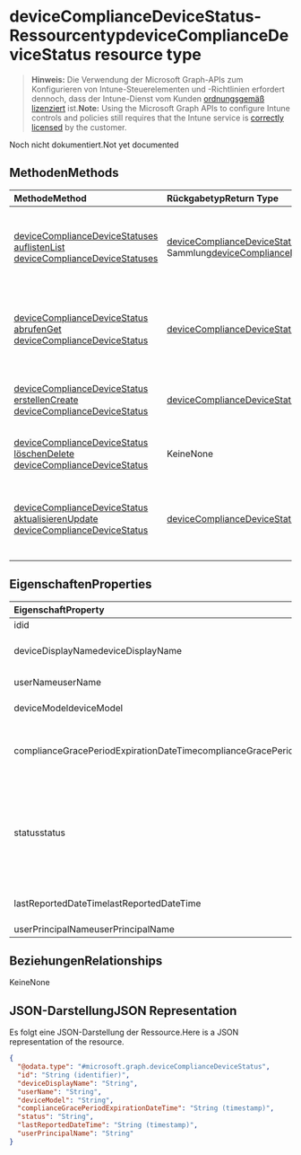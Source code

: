 # <a name="devicecompliancedevicestatus-resource-type"></a><span data-ttu-id="9be6f-101">deviceComplianceDeviceStatus-Ressourcentyp</span><span class="sxs-lookup"><span data-stu-id="9be6f-101">deviceComplianceDeviceStatus resource type</span></span>

> <span data-ttu-id="9be6f-102">**Hinweis:** Die Verwendung der Microsoft Graph-APIs zum Konfigurieren von Intune-Steuerelementen und -Richtlinien erfordert dennoch, dass der Intune-Dienst vom Kunden [ordnungsgemäß lizenziert](https://go.microsoft.com/fwlink/?linkid=839381) ist.</span><span class="sxs-lookup"><span data-stu-id="9be6f-102">**Note:** Using the Microsoft Graph APIs to configure Intune controls and policies still requires that the Intune service is [correctly licensed](https://go.microsoft.com/fwlink/?linkid=839381) by the customer.</span></span>

<span data-ttu-id="9be6f-103">Noch nicht dokumentiert.</span><span class="sxs-lookup"><span data-stu-id="9be6f-103">Not yet documented</span></span>
## <a name="methods"></a><span data-ttu-id="9be6f-104">Methoden</span><span class="sxs-lookup"><span data-stu-id="9be6f-104">Methods</span></span>
|<span data-ttu-id="9be6f-105">Methode</span><span class="sxs-lookup"><span data-stu-id="9be6f-105">Method</span></span>|<span data-ttu-id="9be6f-106">Rückgabetyp</span><span class="sxs-lookup"><span data-stu-id="9be6f-106">Return Type</span></span>|<span data-ttu-id="9be6f-107">Beschreibung</span><span class="sxs-lookup"><span data-stu-id="9be6f-107">Description</span></span>|
|:---|:---|:---|
|[<span data-ttu-id="9be6f-108">deviceComplianceDeviceStatuses auflisten</span><span class="sxs-lookup"><span data-stu-id="9be6f-108">List deviceComplianceDeviceStatuses</span></span>](../api/intune_deviceconfig_devicecompliancedevicestatus_list.md)|<span data-ttu-id="9be6f-109">[deviceComplianceDeviceStatus](../resources/intune_deviceconfig_devicecompliancedevicestatus.md)-Sammlung</span><span class="sxs-lookup"><span data-stu-id="9be6f-109">[deviceComplianceDeviceStatus](../resources/intune_deviceconfig_devicecompliancedevicestatus.md) collection</span></span>|<span data-ttu-id="9be6f-110">Auflisten von Eigenschaften und Beziehungen der [deviceComplianceDeviceStatus](../resources/intune_deviceconfig_devicecompliancedevicestatus.md)-Objekte.</span><span class="sxs-lookup"><span data-stu-id="9be6f-110">List properties and relationships of the [deviceComplianceDeviceStatus](../resources/intune_deviceconfig_devicecompliancedevicestatus.md) objects.</span></span>|
|[<span data-ttu-id="9be6f-111">deviceComplianceDeviceStatus abrufen</span><span class="sxs-lookup"><span data-stu-id="9be6f-111">Get deviceComplianceDeviceStatus</span></span>](../api/intune_deviceconfig_devicecompliancedevicestatus_get.md)|[<span data-ttu-id="9be6f-112">deviceComplianceDeviceStatus</span><span class="sxs-lookup"><span data-stu-id="9be6f-112">deviceComplianceDeviceStatus</span></span>](../resources/intune_deviceconfig_devicecompliancedevicestatus.md)|<span data-ttu-id="9be6f-113">Lesen von Eigenschaften und Beziehungen des [deviceComplianceDeviceStatus](../resources/intune_deviceconfig_devicecompliancedevicestatus.md)-Objekts.</span><span class="sxs-lookup"><span data-stu-id="9be6f-113">Read properties and relationships of the [deviceComplianceDeviceStatus](../resources/intune_deviceconfig_devicecompliancedevicestatus.md) object.</span></span>|
|[<span data-ttu-id="9be6f-114">deviceComplianceDeviceStatus erstellen</span><span class="sxs-lookup"><span data-stu-id="9be6f-114">Create deviceComplianceDeviceStatus</span></span>](../api/intune_deviceconfig_devicecompliancedevicestatus_create.md)|[<span data-ttu-id="9be6f-115">deviceComplianceDeviceStatus</span><span class="sxs-lookup"><span data-stu-id="9be6f-115">deviceComplianceDeviceStatus</span></span>](../resources/intune_deviceconfig_devicecompliancedevicestatus.md)|<span data-ttu-id="9be6f-116">Erstellen eines neuen [deviceComplianceDeviceStatus](../resources/intune_deviceconfig_devicecompliancedevicestatus.md)-Objekts.</span><span class="sxs-lookup"><span data-stu-id="9be6f-116">Create a new [deviceComplianceDeviceStatus](../resources/intune_deviceconfig_devicecompliancedevicestatus.md) object.</span></span>|
|[<span data-ttu-id="9be6f-117">deviceComplianceDeviceStatus löschen</span><span class="sxs-lookup"><span data-stu-id="9be6f-117">Delete deviceComplianceDeviceStatus</span></span>](../api/intune_deviceconfig_devicecompliancedevicestatus_delete.md)|<span data-ttu-id="9be6f-118">Keine</span><span class="sxs-lookup"><span data-stu-id="9be6f-118">None</span></span>|<span data-ttu-id="9be6f-119">Löscht ein [deviceComplianceDeviceStatus](../resources/intune_deviceconfig_devicecompliancedevicestatus.md)-Objekt.</span><span class="sxs-lookup"><span data-stu-id="9be6f-119">Deletes a [deviceComplianceDeviceStatus](../resources/intune_deviceconfig_devicecompliancedevicestatus.md).</span></span>|
|[<span data-ttu-id="9be6f-120">deviceComplianceDeviceStatus aktualisieren</span><span class="sxs-lookup"><span data-stu-id="9be6f-120">Update deviceComplianceDeviceStatus</span></span>](../api/intune_deviceconfig_devicecompliancedevicestatus_update.md)|[<span data-ttu-id="9be6f-121">deviceComplianceDeviceStatus</span><span class="sxs-lookup"><span data-stu-id="9be6f-121">deviceComplianceDeviceStatus</span></span>](../resources/intune_deviceconfig_devicecompliancedevicestatus.md)|<span data-ttu-id="9be6f-122">Aktualisieren der Eigenschaften eines [deviceComplianceDeviceStatus](../resources/intune_deviceconfig_devicecompliancedevicestatus.md)-Objekts.</span><span class="sxs-lookup"><span data-stu-id="9be6f-122">Update the properties of a [deviceComplianceDeviceStatus](../resources/intune_deviceconfig_devicecompliancedevicestatus.md) object.</span></span>|

## <a name="properties"></a><span data-ttu-id="9be6f-123">Eigenschaften</span><span class="sxs-lookup"><span data-stu-id="9be6f-123">Properties</span></span>
|<span data-ttu-id="9be6f-124">Eigenschaft</span><span class="sxs-lookup"><span data-stu-id="9be6f-124">Property</span></span>|<span data-ttu-id="9be6f-125">Typ</span><span class="sxs-lookup"><span data-stu-id="9be6f-125">Type</span></span>|<span data-ttu-id="9be6f-126">Beschreibung</span><span class="sxs-lookup"><span data-stu-id="9be6f-126">Description</span></span>|
|:---|:---|:---|
|<span data-ttu-id="9be6f-127">id</span><span class="sxs-lookup"><span data-stu-id="9be6f-127">id</span></span>|<span data-ttu-id="9be6f-128">String</span><span class="sxs-lookup"><span data-stu-id="9be6f-128">String</span></span>|<span data-ttu-id="9be6f-129">Schlüssel der Entität.</span><span class="sxs-lookup"><span data-stu-id="9be6f-129">Key of the entity.</span></span>|
|<span data-ttu-id="9be6f-130">deviceDisplayName</span><span class="sxs-lookup"><span data-stu-id="9be6f-130">deviceDisplayName</span></span>|<span data-ttu-id="9be6f-131">String</span><span class="sxs-lookup"><span data-stu-id="9be6f-131">String</span></span>|<span data-ttu-id="9be6f-132">Gerätename des DevicePolicyStatus</span><span class="sxs-lookup"><span data-stu-id="9be6f-132">Device name of the DevicePolicyStatus.</span></span>|
|<span data-ttu-id="9be6f-133">userName</span><span class="sxs-lookup"><span data-stu-id="9be6f-133">userName</span></span>|<span data-ttu-id="9be6f-134">String</span><span class="sxs-lookup"><span data-stu-id="9be6f-134">String</span></span>|<span data-ttu-id="9be6f-135">Der gemeldete Benutzername</span><span class="sxs-lookup"><span data-stu-id="9be6f-135">The User Name that is being reported</span></span>|
|<span data-ttu-id="9be6f-136">deviceModel</span><span class="sxs-lookup"><span data-stu-id="9be6f-136">deviceModel</span></span>|<span data-ttu-id="9be6f-137">String</span><span class="sxs-lookup"><span data-stu-id="9be6f-137">String</span></span>|<span data-ttu-id="9be6f-138">Das gemeldete Gerätemodell</span><span class="sxs-lookup"><span data-stu-id="9be6f-138">The device model that is being reported</span></span>|
|<span data-ttu-id="9be6f-139">complianceGracePeriodExpirationDateTime</span><span class="sxs-lookup"><span data-stu-id="9be6f-139">complianceGracePeriodExpirationDateTime</span></span>|<span data-ttu-id="9be6f-140">DateTimeOffset</span><span class="sxs-lookup"><span data-stu-id="9be6f-140">DateTimeOffset</span></span>|<span data-ttu-id="9be6f-141">Datum und Uhrzeit des Ablaufs der Karenzzeit für die Gerätekonformität</span><span class="sxs-lookup"><span data-stu-id="9be6f-141">The DateTime when device compliance grace period expires</span></span>|
|<span data-ttu-id="9be6f-142">status</span><span class="sxs-lookup"><span data-stu-id="9be6f-142">status</span></span>|[<span data-ttu-id="9be6f-143">complianceStatus</span><span class="sxs-lookup"><span data-stu-id="9be6f-143">complianceStatus</span></span>](../resources/intune_shared_compliancestatus.md)|<span data-ttu-id="9be6f-144">Konformitätsstatus des Richtlinienberichts.</span><span class="sxs-lookup"><span data-stu-id="9be6f-144">Compliance status of the policy report.</span></span> <span data-ttu-id="9be6f-145">Mögliche Werte sind: `unknown`, `notApplicable`, `compliant`, `remediated`, `nonCompliant`, `error`, `conflict` und `notAssigned`.</span><span class="sxs-lookup"><span data-stu-id="9be6f-145">Possible values are: `unknown`, `notApplicable`, `compliant`, `remediated`, `nonCompliant`, `error`, `conflict`, `notAssigned`.</span></span>|
|<span data-ttu-id="9be6f-146">lastReportedDateTime</span><span class="sxs-lookup"><span data-stu-id="9be6f-146">lastReportedDateTime</span></span>|<span data-ttu-id="9be6f-147">DateTimeOffset</span><span class="sxs-lookup"><span data-stu-id="9be6f-147">DateTimeOffset</span></span>|<span data-ttu-id="9be6f-148">Datum und Uhrzeit der letzten Änderung des Richtlinienberichts</span><span class="sxs-lookup"><span data-stu-id="9be6f-148">Last modified date time of the policy report.</span></span>|
|<span data-ttu-id="9be6f-149">userPrincipalName</span><span class="sxs-lookup"><span data-stu-id="9be6f-149">userPrincipalName</span></span>|<span data-ttu-id="9be6f-150">String</span><span class="sxs-lookup"><span data-stu-id="9be6f-150">String</span></span>|<span data-ttu-id="9be6f-151">UserPrincipalName.</span><span class="sxs-lookup"><span data-stu-id="9be6f-151">UserPrincipalName.</span></span>|

## <a name="relationships"></a><span data-ttu-id="9be6f-152">Beziehungen</span><span class="sxs-lookup"><span data-stu-id="9be6f-152">Relationships</span></span>
<span data-ttu-id="9be6f-153">Keine</span><span class="sxs-lookup"><span data-stu-id="9be6f-153">None</span></span>
## <a name="json-representation"></a><span data-ttu-id="9be6f-154">JSON-Darstellung</span><span class="sxs-lookup"><span data-stu-id="9be6f-154">JSON Representation</span></span>
<span data-ttu-id="9be6f-155">Es folgt eine JSON-Darstellung der Ressource.</span><span class="sxs-lookup"><span data-stu-id="9be6f-155">Here is a JSON representation of the resource.</span></span>
<!-- {
  "blockType": "resource",
  "keyProperty": "id",
  "@odata.type": "microsoft.graph.deviceComplianceDeviceStatus"
}
-->
``` json
{
  "@odata.type": "#microsoft.graph.deviceComplianceDeviceStatus",
  "id": "String (identifier)",
  "deviceDisplayName": "String",
  "userName": "String",
  "deviceModel": "String",
  "complianceGracePeriodExpirationDateTime": "String (timestamp)",
  "status": "String",
  "lastReportedDateTime": "String (timestamp)",
  "userPrincipalName": "String"
}
```




